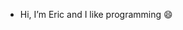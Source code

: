 - Hi, I’m Eric and I like programming 😄
<!---
E-r-i-c-Gepard/E-r-i-c-Gepard is a ✨ special ✨ repository because its `README.md` (this file) appears on your GitHub profile.
You can click the Preview link to take a look at your changes.
--->
